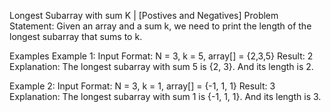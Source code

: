 Longest Subarray with sum K | [Postives and Negatives]
Problem Statement: Given an array and a sum k, we need to print the length of the longest subarray that sums to k.

Examples
Example 1:
Input Format: N = 3, k = 5, array[] = {2,3,5}
Result: 2
Explanation: The longest subarray with sum 5 is {2, 3}. And its length is 2.

Example 2:
Input Format: N = 3, k = 1, array[] = {-1, 1, 1}
Result: 3
Explanation: The longest subarray with sum 1 is {-1, 1, 1}. And its length is 3.
